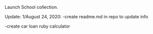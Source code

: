 Launch School collection. 

Update:
1/August 24, 2020: 
-create readme.md in repo to update info

-create car loan ruby calculator


